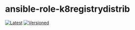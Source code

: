 # ansible-role-k8registrydistrib

[![Latest](https://github.com/noveris-inf/ansible-role-k8registrydistrib/workflows/Latest/badge.svg)](https://github.com/noveris-inf/ansible-role-k8registrydistrib/actions?query=workflow%3ALatest) [![Versioned](https://github.com/noveris-inf/ansible-role-k8registrydistrib/workflows/Versioned/badge.svg)](https://github.com/noveris-inf/ansible-role-k8registrydistrib/actions?query=workflow%3AVersioned)
